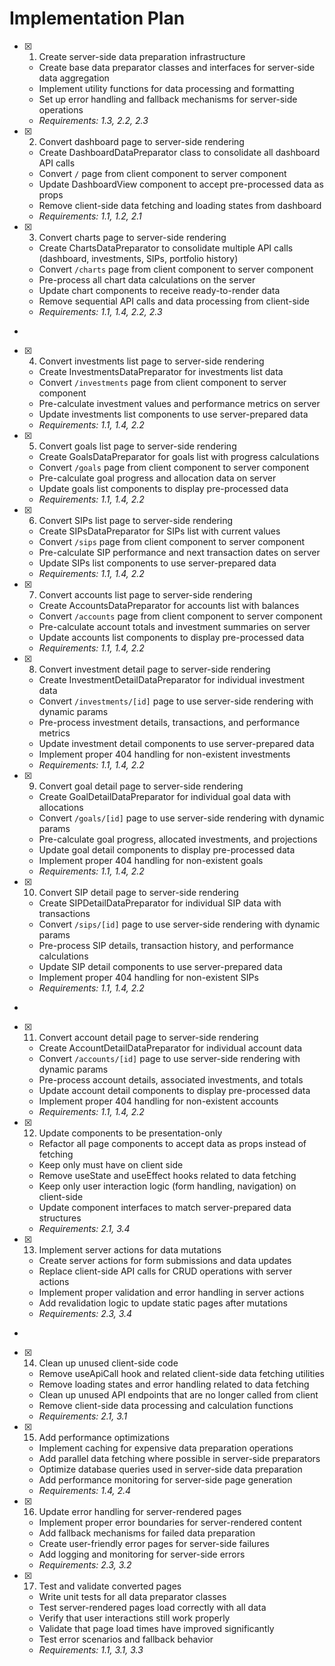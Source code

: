 # Implementation Plan

- [x] 1. Create server-side data preparation infrastructure









  - Create base data preparator classes and interfaces for server-side data aggregation
  - Implement utility functions for data processing and formatting
  - Set up error handling and fallback mechanisms for server-side operations
  - _Requirements: 1.3, 2.2, 2.3_

- [x] 2. Convert dashboard page to server-side rendering









  - Create DashboardDataPreparator class to consolidate all dashboard API calls
  - Convert `/` page from client component to server component
  - Update DashboardView component to accept pre-processed data as props
  - Remove client-side data fetching and loading states from dashboard
  - _Requirements: 1.1, 1.2, 2.1_



- [x] 3. Convert charts page to server-side rendering










  - Create ChartsDataPreparator to consolidate multiple API calls (dashboard, investments, SIPs, portfolio history)
  - Convert `/charts` page from client component to server component
  - Pre-process all chart data calculations on the server
  - Update chart components to receive ready-to-render data
  - Remove sequential API calls and data processing from client-side
  - _Requirements: 1.1, 1.4, 2.2, 2.3_
-

- [x] 4. Convert investments list page to server-side rendering








  - Create InvestmentsDataPreparator for investments list data
  - Convert `/investments` page from client component to server component
  - Pre-calculate investment values and performance metrics on server
  - Update investments list components to use server-prepared data
  - _Requirements: 1.1, 1.4, 2.2_

- [x] 5. Convert goals list page to server-side rendering





  - Create GoalsDataPreparator for goals list with progress calculations
  - Convert `/goals` page from client component to server component
  - Pre-calculate goal progress and allocation data on server
  - Update goals list components to display pre-processed data
  - _Requirements: 1.1, 1.4, 2.2_

- [x] 6. Convert SIPs list page to server-side rendering





  - Create SIPsDataPreparator for SIPs list with current values
  - Convert `/sips` page from client component to server component
  - Pre-calculate SIP performance and next transaction dates on server
  - Update SIPs list components to use server-prepared data
  - _Requirements: 1.1, 1.4, 2.2_

- [x] 7. Convert accounts list page to server-side rendering





  - Create AccountsDataPreparator for accounts list with balances
  - Convert `/accounts` page from client component to server component
  - Pre-calculate account totals and investment summaries on server
  - Update accounts list components to display pre-processed data
  - _Requirements: 1.1, 1.4, 2.2_

- [x] 8. Convert investment detail page to server-side rendering









  - Create InvestmentDetailDataPreparator for individual investment data
  - Convert `/investments/[id]` page to use server-side rendering with dynamic params
  - Pre-process investment details, transactions, and performance metrics
  - Update investment detail components to use server-prepared data
  - Implement proper 404 handling for non-existent investments
  - _Requirements: 1.1, 1.4, 2.2_


- [x] 9. Convert goal detail page to server-side rendering




  - Create GoalDetailDataPreparator for individual goal data with allocations
  - Convert `/goals/[id]` page to use server-side rendering with dynamic params
  - Pre-calculate goal progress, allocated investments, and projections
  - Update goal detail components to display pre-processed data
  - Implement proper 404 handling for non-existent goals
  - _Requirements: 1.1, 1.4, 2.2_

- [x] 10. Convert SIP detail page to server-side rendering





  - Create SIPDetailDataPreparator for individual SIP data with transactions
  - Convert `/sips/[id]` page to use server-side rendering with dynamic params
  - Pre-process SIP details, transaction history, and performance calculations
  - Update SIP detail components to use server-prepared data
  - Implement proper 404 handling for non-existent SIPs
  - _Requirements: 1.1, 1.4, 2.2_
-

- [x] 11. Convert account detail page to server-side rendering




  - Create AccountDetailDataPreparator for individual account data
  - Convert `/accounts/[id]` page to use server-side rendering with dynamic params
  - Pre-process account details, associated investments, and totals
  - Update account detail components to display pre-processed data
  - Implement proper 404 handling for non-existent accounts
  - _Requirements: 1.1, 1.4, 2.2_


- [x] 12. Update components to be presentation-only










  - Refactor all page components to accept data as props instead of fetching
  - Keep only must have on client side
  - Remove useState and useEffect hooks related to data fetching
  - Keep only user interaction logic (form handling, navigation) on client-side
  - Update component interfaces to match server-prepared data structures
  - _Requirements: 2.1, 3.4_

- [x] 13. Implement server actions for data mutations





  - Create server actions for form submissions and data updates
  - Replace client-side API calls for CRUD operations with server actions
  - Implement proper validation and error handling in server actions
  - Add revalidation logic to update static pages after mutations
  - _Requirements: 2.3, 3.4_
-

- [x] 14. Clean up unused client-side code




  - Remove useApiCall hook and related client-side data fetching utilities
  - Remove loading states and error handling related to data fetching
  - Clean up unused API endpoints that are no longer called from client
  - Remove client-side data processing and calculation functions
  - _Requirements: 2.1, 3.1_

- [x] 15. Add performance optimizations





  - Implement caching for expensive data preparation operations
  - Add parallel data fetching where possible in server-side preparators
  - Optimize database queries used in server-side data preparation
  - Add performance monitoring for server-side page generation
  - _Requirements: 1.4, 2.4_

- [x] 16. Update error handling for server-rendered pages









  - Implement proper error boundaries for server-rendered content
  - Add fallback mechanisms for failed data preparation
  - Create user-friendly error pages for server-side failures
  - Add logging and monitoring for server-side errors
  - _Requirements: 2.3, 3.2_

- [x] 17. Test and validate converted pages



  - Write unit tests for all data preparator classes
  - Test server-rendered pages load correctly with all data
  - Verify that user interactions still work properly
  - Validate that page load times have improved significantly
  - Test error scenarios and fallback behavior
  - _Requirements: 1.1, 3.1, 3.3_